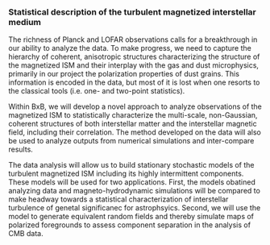 ### Statistical description of the turbulent magnetized interstellar medium

The richness of Planck and LOFAR observations calls for a breakthrough in our ability to analyze the data. To
make progress, we need to capture the hierarchy of coherent, anisotropic structures characterizing the structure of
the magnetized ISM and their interplay with the gas and dust microphysics, primarily in our project the polarization
properties of dust grains. This information is encoded in the data, but most of it is lost when one resorts to the
classical tools (i.e. one- and two-point statistics).


Within BxB, we will develop a novel approach to analyze observations of the magnetized ISM to statistically characterize
the multi-scale, non-Gaussian, coherent structures of both interstellar matter and the interstellar magnetic field,
including their correlation. The method developed on the data will also be used to analyze outputs from numerical
simulations and inter-compare results.


The data analysis will allow us to build stationary stochastic models of the turbulent magnetized ISM including
its highly intermittent components. These models will be used for two applications. First, the
models obatined analyzing data and magneto-hydrodynamic simulations will be compared to make headway towards a statistical characterization of interstellar turbulence of genetal significanec for astrophsyics. Second, we will use the model
to generate equivalent random fields and thereby simulate maps of polarized foregrounds to assess component separation in the analysis of CMB data.
